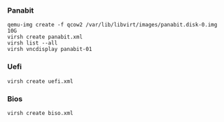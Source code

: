  ### Panabit
 
    qemu-img create -f qcow2 /var/lib/libvirt/images/panabit.disk-0.img 10G
    virsh create panabit.xml
    virsh list --all
    virsh vncdisplay panabit-01


### Uefi

    virsh create uefi.xml

### Bios

    virsh create biso.xml
   


